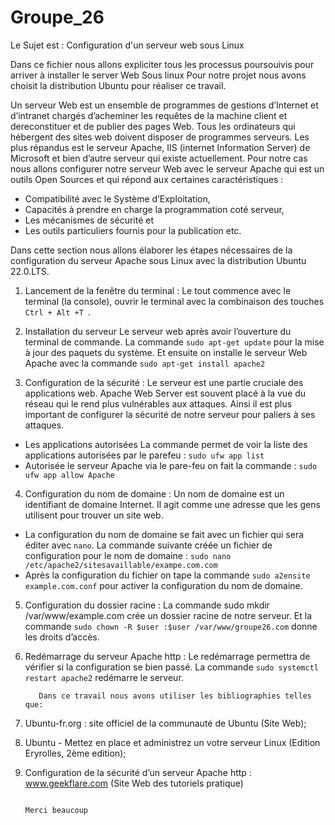 # Groupe_26
Le Sujet est : 
                                                  Configuration d'un serveur web sous Linux

Dans ce fichier nous allons expliciter tous les processus poursouivis pour arriver à installer le server Web Sous linux
Pour notre projet nous avons choisit la distribution Ubuntu pour réaliser ce travail. 

Un serveur Web est un ensemble de programmes de gestions d’Internet et d’intranet chargés d’acheminer les requêtes de la machine client et dereconstituer et de publier des pages Web. Tous les ordinateurs qui hébergent des sites web doivent disposer de programmes serveurs. Les plus répandus est le serveur Apache, IIS (internet Information Server) de Microsoft et bien d’autre serveur qui existe actuellement. 
Pour notre cas nous allons configurer notre serveur Web avec le serveur Apache qui est un outils Open Sources et qui répond aux certaines caractéristiques :

- Compatibilité avec le Système d’Exploitation, 
- Capacités à prendre en charge la programmation coté serveur, 
- Les mécanismes de sécurité et
- Les outils particuliers fournis pour la publication etc.

 Dans cette section nous allons élaborer les étapes nécessaires de la configuration du serveur Apache sous Linux avec la distribution Ubuntu 22.0.LTS.
 
1. Lancement de la fenêtre du terminal : Le tout commence avec le terminal (la console), ouvrir le
terminal avec la combinaison des touches `Ctrl + Alt +T `.

2. Installation du serveur
Le serveur web après avoir l’ouverture du terminal de commande. La commande `sudo apt-get update` pour la mise à jour des paquets du système.
Et ensuite on installe le serveur Web Apache avec la commande `sudo apt-get install apache2`

3. Configuration de la sécurité : Le serveur est une partie cruciale des applications web. Apache Web Server est souvent placé à la vue du réseau qui le rend plus vulnérables aux attaques. Ainsi il est plus important de configurer la sécurité de notre serveur pour paliers à ses attaques.
- Les applications autorisées La commande permet de voir la liste des applications autorisées par le parefeu : `sudo ufw app list`
- Autorisée le serveur Apache via le pare-feu on fait la commande : `sudo ufw app allow Apache`

4. Configuration du nom de domaine : Un nom de domaine est un identifiant de domaine Internet. Il agit comme une adresse que les gens utilisent pour trouver un site web.
- La configuration du nom de domaine se fait avec un fichier qui sera éditer avec `nano`. La commande suivante créée un fichier de configuration pour le nom de domaine : `sudo nano /etc/apache2/sitesavaillable/exampe.com.com`
- Après la configuration du fichier on tape la commande `sudo a2ensite example.com.conf` pour activer la configuration du nom de domaine.

5. Configuration du dossier racine : La commande sudo mkdir /var/www/example.com crée un dossier racine de notre serveur. Et la commande `sudo chown -R $user :$user /var/www/groupe26.com` donne les droits d’accès.

6. Redémarrage du serveur Apache http : Le redémarrage permettra de vérifier si la configuration se bien passé. La commande `sudo systemctl restart apache2` redémarre le serveur.

          Dans ce travail nous avons utiliser les bibliographies telles que:
1. Ubuntu-fr.org : site officiel de la communauté de Ubuntu (Site Web);
2. Ubuntu - Mettez en place et administrez un votre serveur Linux (Edition Eryrolles, 2ème edition);
3. Configuration de la sécurité d’un serveur Apache http : www.geekflare.com (Site Web des tutoriels pratique)

                                                                       Merci beaucoup
